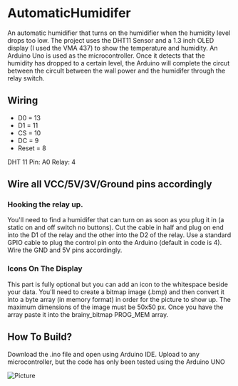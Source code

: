 # AutomaticHumidifer
An automatic humidifier that turns on the humidifier when the humidity level drops too low. The project uses the DHT11 Sensor and a 1.3 inch OLED display (I used the VMA 437) to show the temperature and humidity. An Arduino Uno is used as the microcontroller. Once it detects that the humidity has dropped to a certain level, the Arduino will complete the circut between the circult between the wall power and the humidifer through the relay switch. 

## Wiring 
* D0 = 13
* D1 = 11
* CS = 10
* DC = 9
* Reset = 8

DHT 11 Pin: A0
Relay: 4

## Wire all VCC/5V/3V/Ground pins accordingly

### Hooking the relay up.
You'll need to find a humidifer that can turn on as soon as you plug it in (a static on and off switch no buttons). Cut the cable in half and plug on end into the D1 of the relay and the other into the D2 of the relay. Use a standard GPIO cable to plug the control pin onto the Arduino (default in code is 4). Wire the GND and 5V pins accordingly. 

### Icons On The Display
This part is fully optional but you can add an icon to the whitespace beside your data. You'll need to create a bitmap image (.bmp) and then convert it into a byte array (in memory format) in order for the picture to show up. The maximum dimensions of the image must be 50x50 px. Once you have the array paste it into the brainy_bitmap PROG_MEM array. 

## How To Build?
Download the .ino file and open using Arduino IDE. Upload to any microcontroller, but the code has only been tested using the Arduino UNO

![Picture](https://i.imgur.com/s27O8Kc.jpg)


